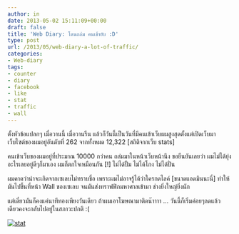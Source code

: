 ```yaml
---
author: in
date: 2013-05-02 15:11:09+00:00
draft: false
title: 'Web Diary: โดนถล่ม คนเข้ายับ :D'
type: post
url: /2013/05/web-diary-a-lot-of-traffic/
categories:
- Web-diary
tags:
- counter
- diary
- facebook
- like
- stat
- traffic
- wall
---
```


ตั้งหัวข้อแปลกๆ เมื่อวานนี้ เมื่อวานรืน แล้วก็วันนี้เป็นวันที่มีคนเข้าเว็บผมสูงสุดตั้งแต่เปิดเว็บมา เว็บไซต์ของผมอยู่อันดับที่ 262 จากทั้งหมด 12,322 [สถิติจากเว็บ stats]

คนเข้าเว็บของผมอยู่ที่ประมาณ 10000 กว่าคน ถล่มมาในหน้าเว็บหน้านึง ขอยืนยันเลยว่า ผมไม่ได้ยุ่งอะไรเลยอยู่ดีๆก็มาเอง ผมก็ตกใจเหมือนกัน [!] ไม่ได้ปั้ม ไม่ได้โกง ไม่ได้ปั่น

ผมคาดว่าน่าจะเกิดจากเซเลบไม่ทราบชื่อ เพราะผมไม่อาจรู้ได้ว่าใครกดไลค์ [ขนาดแอดมินนะนี่] ทำให้มันไปขึ้นที่หน้า Wall ของเซเลบ จนมันส่งทราฟฟิกมหาศาลเข้ามา ช่างยิ่งใหญ่ยิ่งนัก

แต่เดี๋ยวมันก็คงแค่นาทีทองเพียงวันเดียว ถ้าผมเอาโฆษณามาติดน๊าาาา ... วันนี้ก็เริ่มค่อยๆลดแล้ว เดียวคงจะกลับไปอยู่ในสภาวะปกติ :(

[![stat](https://www.innnblog.com/wp-content/uploads/2013/05/stat.jpg)
](https://www.innnblog.com/wp-content/uploads/2013/05/stat.jpg)


